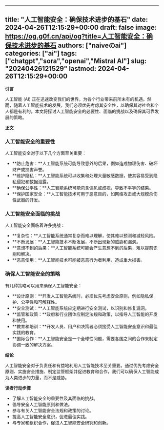 
---
title: "人工智能安全：确保技术进步的基石"
date: 2024-04-26T12:15:29+00:00
draft: false
image: https://og.g0f.cn/api/og?title=人工智能安全：确保技术进步的基石
authors: ["naiveのai"]
categories: ["ai"]
tags: ["chatgpt","sora","openai","Mistral AI"]
slug: "20240426121529"
lastmod: 2024-04-26T12:15:29+00:00
---
**引言**

人工智能 (AI) 正在迅速改变我们的世界，为各个行业带来前所未有的机遇。然而，随着人工智能技术的发展，我们必须优先考虑其安全性，以确保其对社会和个人都是有利的。本文将探讨人工智能安全的必要性、面临的挑战以及确保其可靠发展的策略。

**正文**

### 人工智能安全的重要性

人工智能安全对于以下几个方面至关重要：

- **防止危害：**人工智能系统可能导致意外的后果，例如造成物理伤害、破坏财产或损害声誉。
- **维护隐私：**人工智能系统可以收集和处理大量敏感数据，使其容易受到隐私侵犯和数据泄露。
- **确保公平性：**人工智能系统可能包含偏见或歧视，导致不平等的结果。
- **保护国家安全：**人工智能技术可用于恶意目的，如网络攻击或大规模杀伤性武器的开发。

### 人工智能安全面临的挑战

人工智能安全面临着许多挑战：

- **复杂性：**人工智能系统通常复杂而难以理解，使其难以预测和减轻风险。
- **不断发展：**人工智能技术不断发展，不断出现新的威胁和漏洞。
- **意想不到的后果：**人工智能系统可能会产生意想不到的后果，难以提前识别和解决。
- **恶意使用：**人工智能技术可能被恶意行为者利用，造成重大损害。

### 确保人工智能安全的策略

有几种策略可以用来确保人工智能安全：

- **设计原则：**开发人工智能系统时，必须优先考虑安全原则，例如隐私保护、公平性和可解释性。
- **安全测试：**人工智能系统应定期进行安全测试，以识别和修复漏洞。
- **监管和政策：**政府和行业团体应制定法规和政策，以指导人工智能的开发和使用。
- **教育和培训：**开发人员、用户和决策者必须接受人工智能安全意识和最佳实践的教育。
- **国际合作：**人工智能安全是一个全球性问题，需要各国之间的合作来制定协调一致的解决方案。

**结论**

人工智能安全对于负责任和有益地利用人工智能技术至关重要。通过优先考虑安全原则、实施安全措施、制定监管框架并促进教育和合作，我们可以确保人工智能成为人类进步的力量，而不是威胁。

**读者行动步骤**

- 了解人工智能安全的重要性及其面临的挑战。
- 倡导安全人工智能原则和做法。
- 参与有关人工智能安全法规和政策的讨论。
- 提高人工智能安全意识，促进最佳实践。
- 与专家和组织合作，促进人工智能安全研究和创新。
